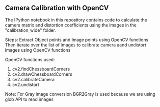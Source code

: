 ## Camera Calibration with OpenCV

The IPython notebook in this repository contains code to calculate the camera matrix and distortion coefficients using the images in the "calibration_wide" folder.

Steps:
Extract Object points and Image points using OpenCV functions
Then iterate over the list of images to calibrate camera aand undistort images using OpenCV functions

OpenCV functions used:
1. cv2.findChessboardCorners
2. cv2.drawChessboardCorners
3. cv2.calibrateCamera
4. cv2.undistort

Note: For Gray image conversion BGR2Gray is used because we are using glob API to read images
